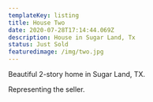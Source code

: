 ```yaml
---
templateKey: listing
title: House Two
date: 2020-07-28T17:14:44.069Z
description: House in Sugar Land, Tx
status: Just Sold
featuredimage: /img/two.jpg
---
```

Beautiful 2-story home in Sugar Land, TX.

Representing the seller.